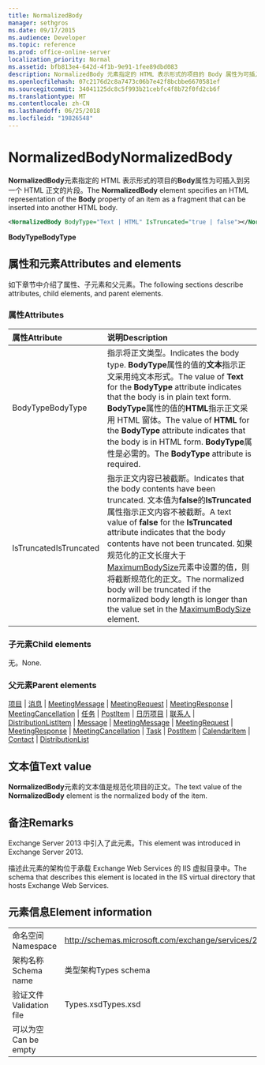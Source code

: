 ```yaml
---
title: NormalizedBody
manager: sethgros
ms.date: 09/17/2015
ms.audience: Developer
ms.topic: reference
ms.prod: office-online-server
localization_priority: Normal
ms.assetid: bfb813e4-642d-4f1b-9e91-1fee89dbd083
description: NormalizedBody 元素指定的 HTML 表示形式的项目的 Body 属性为可插入到另一个 HTML 正文的片段。
ms.openlocfilehash: 07c2176d2c8a7473c06b7e42f8bcbbe6670581ef
ms.sourcegitcommit: 34041125dc8c5f993b21cebfc4f8b72f0fd2cb6f
ms.translationtype: MT
ms.contentlocale: zh-CN
ms.lasthandoff: 06/25/2018
ms.locfileid: "19826548"
---
```

# <a name="normalizedbody"></a><span data-ttu-id="a3523-103">NormalizedBody</span><span class="sxs-lookup"><span data-stu-id="a3523-103">NormalizedBody</span></span>

<span data-ttu-id="a3523-104">**NormalizedBody**元素指定的 HTML 表示形式的项目的**Body**属性为可插入到另一个 HTML 正文的片段。</span><span class="sxs-lookup"><span data-stu-id="a3523-104">The **NormalizedBody** element specifies an HTML representation of the **Body** property of an item as a fragment that can be inserted into another HTML body.</span></span> 
  
```XML
<NormalizedBody BodyType="Text | HTML" IsTruncated="true | false"></NormalizedBody>
```

 <span data-ttu-id="a3523-105">**BodyType**</span><span class="sxs-lookup"><span data-stu-id="a3523-105">**BodyType**</span></span>
## <a name="attributes-and-elements"></a><span data-ttu-id="a3523-106">属性和元素</span><span class="sxs-lookup"><span data-stu-id="a3523-106">Attributes and elements</span></span>

<span data-ttu-id="a3523-107">如下章节中介绍了属性、子元素和父元素。</span><span class="sxs-lookup"><span data-stu-id="a3523-107">The following sections describe attributes, child elements, and parent elements.</span></span>
  
### <a name="attributes"></a><span data-ttu-id="a3523-108">属性</span><span class="sxs-lookup"><span data-stu-id="a3523-108">Attributes</span></span>

|<span data-ttu-id="a3523-109">**属性**</span><span class="sxs-lookup"><span data-stu-id="a3523-109">**Attribute**</span></span>|<span data-ttu-id="a3523-110">**说明**</span><span class="sxs-lookup"><span data-stu-id="a3523-110">**Description**</span></span>|
|:-----|:-----|
|<span data-ttu-id="a3523-111">BodyType</span><span class="sxs-lookup"><span data-stu-id="a3523-111">BodyType</span></span>  <br/> |<span data-ttu-id="a3523-112">指示将正文类型。</span><span class="sxs-lookup"><span data-stu-id="a3523-112">Indicates the body type.</span></span> <span data-ttu-id="a3523-113">**BodyType**属性的值的**文本**指示正文采用纯文本形式。</span><span class="sxs-lookup"><span data-stu-id="a3523-113">The value of **Text** for the **BodyType** attribute indicates that the body is in plain text form.</span></span> <span data-ttu-id="a3523-114">**BodyType**属性的值的**HTML**指示正文采用 HTML 窗体。</span><span class="sxs-lookup"><span data-stu-id="a3523-114">The value of **HTML** for the **BodyType** attribute indicates that the body is in HTML form.</span></span> <span data-ttu-id="a3523-115">**BodyType**属性是必需的。</span><span class="sxs-lookup"><span data-stu-id="a3523-115">The **BodyType** attribute is required.</span></span>  <br/> |
|<span data-ttu-id="a3523-116">IsTruncated</span><span class="sxs-lookup"><span data-stu-id="a3523-116">IsTruncated</span></span>  <br/> |<span data-ttu-id="a3523-117">指示正文内容已被截断。</span><span class="sxs-lookup"><span data-stu-id="a3523-117">Indicates that the body contents have been truncated.</span></span> <span data-ttu-id="a3523-118">文本值为**false**的**IsTruncated**属性指示正文内容不被截断。</span><span class="sxs-lookup"><span data-stu-id="a3523-118">A text value of **false** for the **IsTruncated** attribute indicates that the body contents have not been truncated.</span></span> <span data-ttu-id="a3523-119">如果规范化的正文长度大于[MaximumBodySize](maximumbodysize.md)元素中设置的值，则将截断规范化的正文。</span><span class="sxs-lookup"><span data-stu-id="a3523-119">The normalized body will be truncated if the normalized body length is longer than the value set in the [MaximumBodySize](maximumbodysize.md) element.</span></span>  <br/> |
   
### <a name="child-elements"></a><span data-ttu-id="a3523-120">子元素</span><span class="sxs-lookup"><span data-stu-id="a3523-120">Child elements</span></span>

<span data-ttu-id="a3523-121">无。</span><span class="sxs-lookup"><span data-stu-id="a3523-121">None.</span></span>
  
### <a name="parent-elements"></a><span data-ttu-id="a3523-122">父元素</span><span class="sxs-lookup"><span data-stu-id="a3523-122">Parent elements</span></span>

<span data-ttu-id="a3523-123">[项目](item.md) | [消息](message-ex15websvcsotherref.md) | [MeetingMessage](meetingmessage.md) | [MeetingRequest](meetingrequest.md) | [MeetingResponse](meetingresponse.md) | [MeetingCancellation](meetingcancellation.md) | [任务](task.md) | [PostItem](postitem.md)  | [日历项目](calendaritem.md) | [联系人](contact.md) | [DistributionList](distributionlist.md)</span><span class="sxs-lookup"><span data-stu-id="a3523-123">[Item](item.md) | [Message](message-ex15websvcsotherref.md) | [MeetingMessage](meetingmessage.md) | [MeetingRequest](meetingrequest.md) | [MeetingResponse](meetingresponse.md) | [MeetingCancellation](meetingcancellation.md) | [Task](task.md) | [PostItem](postitem.md) | [CalendarItem](calendaritem.md) | [Contact](contact.md) | [DistributionList](distributionlist.md)</span></span>
  
## <a name="text-value"></a><span data-ttu-id="a3523-124">文本值</span><span class="sxs-lookup"><span data-stu-id="a3523-124">Text value</span></span>

<span data-ttu-id="a3523-125">**NormalizedBody**元素的文本值是规范化项目的正文。</span><span class="sxs-lookup"><span data-stu-id="a3523-125">The text value of the **NormalizedBody** element is the normalized body of the item.</span></span> 
  
## <a name="remarks"></a><span data-ttu-id="a3523-126">备注</span><span class="sxs-lookup"><span data-stu-id="a3523-126">Remarks</span></span>

<span data-ttu-id="a3523-127">Exchange Server 2013 中引入了此元素。</span><span class="sxs-lookup"><span data-stu-id="a3523-127">This element was introduced in Exchange Server 2013.</span></span>
  
<span data-ttu-id="a3523-128">描述此元素的架构位于承载 Exchange Web Services 的 IIS 虚拟目录中。</span><span class="sxs-lookup"><span data-stu-id="a3523-128">The schema that describes this element is located in the IIS virtual directory that hosts Exchange Web Services.</span></span>
  
## <a name="element-information"></a><span data-ttu-id="a3523-129">元素信息</span><span class="sxs-lookup"><span data-stu-id="a3523-129">Element information</span></span>

|||
|:-----|:-----|
|<span data-ttu-id="a3523-130">命名空间</span><span class="sxs-lookup"><span data-stu-id="a3523-130">Namespace</span></span>  <br/> |http://schemas.microsoft.com/exchange/services/2006/types  <br/> |
|<span data-ttu-id="a3523-131">架构名称</span><span class="sxs-lookup"><span data-stu-id="a3523-131">Schema name</span></span>  <br/> |<span data-ttu-id="a3523-132">类型架构</span><span class="sxs-lookup"><span data-stu-id="a3523-132">Types schema</span></span>  <br/> |
|<span data-ttu-id="a3523-133">验证文件</span><span class="sxs-lookup"><span data-stu-id="a3523-133">Validation file</span></span>  <br/> |<span data-ttu-id="a3523-134">Types.xsd</span><span class="sxs-lookup"><span data-stu-id="a3523-134">Types.xsd</span></span>  <br/> |
|<span data-ttu-id="a3523-135">可以为空</span><span class="sxs-lookup"><span data-stu-id="a3523-135">Can be empty</span></span>  <br/> ||
   

